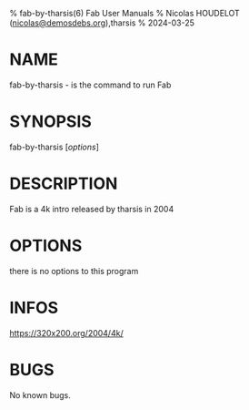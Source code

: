 % fab-by-tharsis(6) Fab User Manuals
% Nicolas HOUDELOT (nicolas@demosdebs.org),tharsis
% 2024-03-25

# NAME
fab-by-tharsis - is the command to run Fab 

# SYNOPSIS
fab-by-tharsis [*options*]

# DESCRIPTION
Fab  is a 4k intro  released by tharsis in 2004

# OPTIONS
there is no options to this program

# INFOS
https://320x200.org/2004/4k/

# BUGS
No known bugs.
